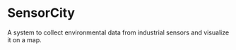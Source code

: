 SensorCity
==========

A system to collect environmental data from industrial sensors and visualize it on a map.